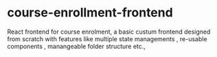 # course-enrollment-frontend
React frontend for course enrolment, a basic custum frontend designed from scratch with features like multiple state managements , re-usable components , manangeable folder structure etc.,  
